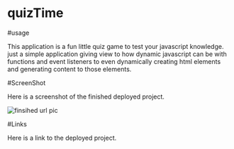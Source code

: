 # quizTime

#usage

This application is a fun little quiz game to test your javascript knowledge. just a simple application giving view to how dynamic javascript can be with functions and event listeners to even dynamically creating html elements and generating content to those elements.

#ScreenShot

Here is a screenshot of the finished deployed project.

![finsihed url pic](https://user-images.githubusercontent.com/111806719/196005704-5349bcda-d8ca-45a8-8886-fbcd4ce16628.png)


#Links

Here is a link to the deployed project.
